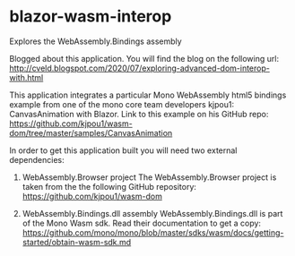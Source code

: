 # blazor-wasm-interop
Explores the WebAssembly.Bindings assembly

Blogged about this application. You will find the blog on the following url: http://cveld.blogspot.com/2020/07/exploring-advanced-dom-interop-with.html

This application integrates a particular Mono WebAssembly html5 bindings example from one of the mono core team developers kjpou1: CanvasAnimation with Blazor.
Link to this example on his GitHub repo: 
https://github.com/kjpou1/wasm-dom/tree/master/samples/CanvasAnimation

In order to get this application built you will need two external dependencies:

1. WebAssembly.Browser project
The WebAssembly.Browser project is taken from the the following GitHub repository:
https://github.com/kjpou1/wasm-dom

2. WebAssembly.Bindings.dll assembly
WebAssembly.Bindings.dll is part of the Mono Wasm sdk. Read their documentation to get a copy:
https://github.com/mono/mono/blob/master/sdks/wasm/docs/getting-started/obtain-wasm-sdk.md
